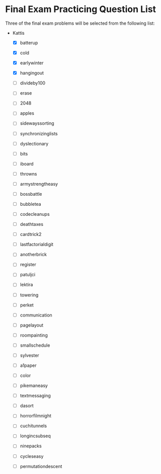 # Final Exam Practicing Question List
Three of the final exam problems will be selected from the following list: 
- Kattis
    - [x] batterup
    - [x] cold
    - [x] earlywinter
    - [x] hangingout
    - [ ] divideby100
    - [ ] erase
    - [ ] 2048
    - [ ] apples
    - [ ] sidewayssorting
    - [ ] synchronizinglists
    - [ ] dyslectionary
    - [ ] bits
    - [ ] iboard
    - [ ] throwns
    - [ ] armystrengtheasy
    - [ ] bossbattle
    - [ ] bubbletea
    - [ ] codecleanups
    - [ ] deathtaxes
    - [ ] cardtrick2
    - [ ] lastfactorialdigit
    - [ ] anotherbrick
    - [ ] register
    - [ ] patuljci
    - [ ] lektira
    - [ ] towering
    - [ ] perket
    - [ ] communication
    - [ ] pagelayout
    - [ ] roompainting
    - [ ] smallschedule
    - [ ] sylvester
    - [ ] a1paper
    - [ ] color
    - [ ] pikemaneasy
    - [ ] textmessaging
    - [ ] dasort
    - [ ] horrorfilmnight
    - [ ] cuchitunnels
    - [ ] longincsubseq
    - [ ] ninepacks
    - [ ] cycleseasy
    - [ ] permutationdescent



